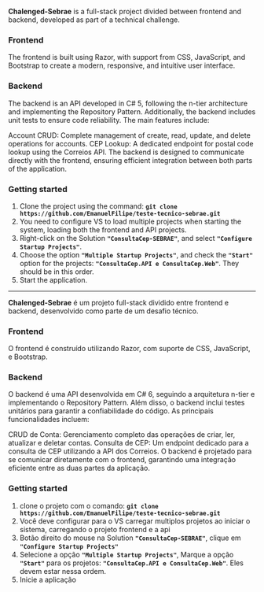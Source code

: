 **Chalenged-Sebrae** is a full-stack project divided between frontend and backend, developed as part of a technical challenge.

### Frontend
The frontend is built using Razor, with support from CSS, JavaScript, and Bootstrap to create a modern, responsive, and intuitive user interface.

### Backend
The backend is an API developed in C# 5, following the n-tier architecture and implementing the Repository Pattern. Additionally, the backend includes unit tests to ensure code reliability. The main features include:

Account CRUD: Complete management of create, read, update, and delete operations for accounts.
CEP Lookup: A dedicated endpoint for postal code lookup using the Correios API.
The backend is designed to communicate directly with the frontend, ensuring efficient integration between both parts of the application.



### Getting started
1. Clone the project using the command: **`git clone https://github.com/EmanuelFilipe/teste-tecnico-sebrae.git`**
2. You need to configure VS to load multiple projects when starting the system, loading both the frontend and API projects.
3. Right-click on the Solution  **`"ConsultaCep-SEBRAE"`**, and select  **`"Configure Startup Projects"`**.
4. Choose the option **`"Multiple Startup Projects"`**, and check the **`"Start"`** option for the projects: **`"ConsultaCep.API e ConsultaCep.Web"`**. They should be in this order.
5. Start the application.

<hr />

**Chalenged-Sebrae**  é um projeto full-stack dividido entre frontend e backend, desenvolvido como parte de um desafio técnico.

### Frontend
O frontend é construído utilizando Razor, com suporte de CSS, JavaScript, e Bootstrap.

### Backend
O backend é uma API desenvolvida em C# 6, seguindo a arquitetura n-tier e implementando o Repository Pattern. Além disso, o backend inclui testes unitários para garantir a confiabilidade do código. As principais funcionalidades incluem:

CRUD de Conta: Gerenciamento completo das operações de criar, ler, atualizar e deletar contas.
Consulta de CEP: Um endpoint dedicado para a consulta de CEP utilizando a API dos Correios.
O backend é projetado para se comunicar diretamente com o frontend, garantindo uma integração eficiente entre as duas partes da aplicação.

### Getting started
1. clone o projeto com o comando: **`git clone https://github.com/EmanuelFilipe/teste-tecnico-sebrae.git`**
2. Você deve configurar para o VS carregar multiplos projetos ao iniciar o sistema, carregando o projeto frontend e a api
3. Botão direito do mouse na Solution **`"ConsultaCep-SEBRAE"`**, clique em **`"Configure Startup Projects"`**
4. Selecione a opção **`"Multiple Startup Projects"`**, Marque a opção **`"Start"`** para os projetos: **`"ConsultaCep.API e ConsultaCep.Web"`**. Eles devem estar nessa ordem.
6. Inicie a aplicação


